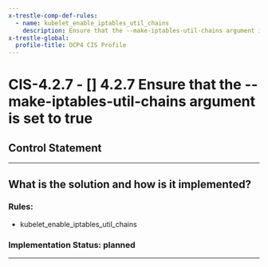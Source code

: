 ```yaml
---
x-trestle-comp-def-rules:
  - name: kubelet_enable_iptables_util_chains
    description: Ensure that the --make-iptables-util-chains argument is set to true
x-trestle-global:
  profile-title: OCP4 CIS Profile
---
```


# CIS-4.2.7 - \[\] 4.2.7 Ensure that the --make-iptables-util-chains argument is set to true

## Control Statement

______________________________________________________________________

## What is the solution and how is it implemented?

<!-- For implementation status enter one of: implemented, partial, planned, alternative, not-applicable -->

<!-- Note that the list of rules under ### Rules: is read-only and changes will not be captured after assembly to JSON -->

<!-- Enter possible prose for implementation response at the control level here, after this comment -->

### Rules:

  - kubelet_enable_iptables_util_chains

### Implementation Status: planned

______________________________________________________________________
